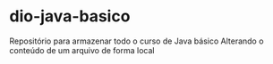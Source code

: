 # dio-java-basico
Repositório para armazenar todo o curso de Java básico
Alterando o conteúdo de um arquivo de forma local
